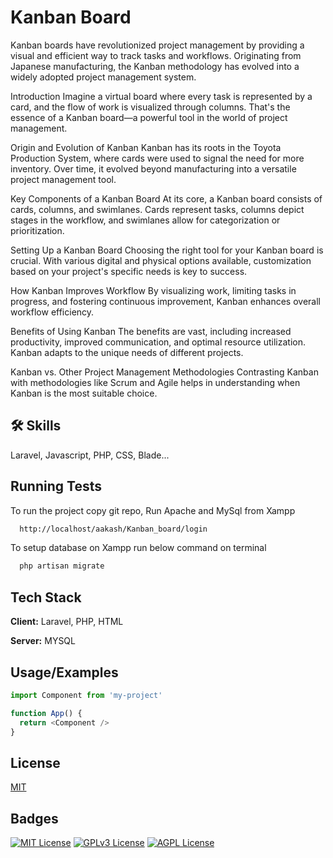 
# Kanban Board

Kanban boards have revolutionized project management by providing a visual and efficient way to track tasks and workflows. Originating from Japanese manufacturing, the Kanban methodology has evolved into a widely adopted project management system.

Introduction
Imagine a virtual board where every task is represented by a card, and the flow of work is visualized through columns. That's the essence of a Kanban board—a powerful tool in the world of project management.

Origin and Evolution of Kanban
Kanban has its roots in the Toyota Production System, where cards were used to signal the need for more inventory. Over time, it evolved beyond manufacturing into a versatile project management tool.

Key Components of a Kanban Board
At its core, a Kanban board consists of cards, columns, and swimlanes. Cards represent tasks, columns depict stages in the workflow, and swimlanes allow for categorization or prioritization.

Setting Up a Kanban Board
Choosing the right tool for your Kanban board is crucial. With various digital and physical options available, customization based on your project's specific needs is key to success.

How Kanban Improves Workflow
By visualizing work, limiting tasks in progress, and fostering continuous improvement, Kanban enhances overall workflow efficiency.

Benefits of Using Kanban
The benefits are vast, including increased productivity, improved communication, and optimal resource utilization. Kanban adapts to the unique needs of different projects.

Kanban vs. Other Project Management Methodologies
Contrasting Kanban with methodologies like Scrum and Agile helps in understanding when Kanban is the most suitable choice.


## 🛠 Skills
Laravel, Javascript, PHP, CSS, Blade...


## Running Tests

To run the project copy git repo, Run Apache and MySql from Xampp 

```bash
  http://localhost/aakash/Kanban_board/login
```
To setup database on Xampp run below command on terminal
```bash
  php artisan migrate
```
## Tech Stack

**Client:** Laravel, PHP, HTML

**Server:** MYSQL


## Usage/Examples

```javascript
import Component from 'my-project'

function App() {
  return <Component />
}
```


## License

[MIT](https://choosealicense.com/licenses/mit/)


## Badges


[![MIT License](https://img.shields.io/badge/License-MIT-green.svg)](https://choosealicense.com/licenses/mit/)
[![GPLv3 License](https://img.shields.io/badge/License-GPL%20v3-yellow.svg)](https://opensource.org/licenses/)
[![AGPL License](https://img.shields.io/badge/license-AGPL-blue.svg)](http://www.gnu.org/licenses/agpl-3.0)

